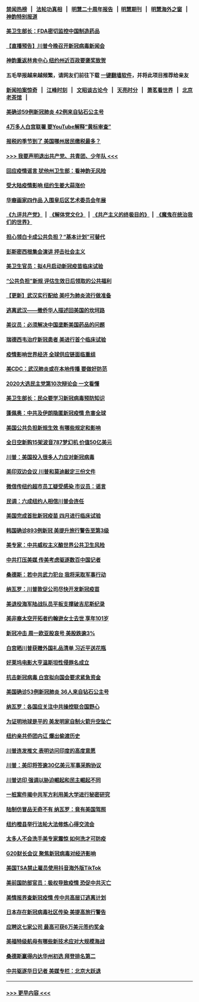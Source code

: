 #### [禁闻热榜](热点新闻.md?=0)  &nbsp;&nbsp;|&nbsp;&nbsp; [法轮功真相](https://github.com/gfw-breaker/truth/blob/master/README.md?=0) &nbsp;&nbsp;|&nbsp;&nbsp; [明慧二十周年报告](https://github.com/gfw-breaker/mh-reports/blob/master/README.md?=0) &nbsp;&nbsp;|&nbsp;&nbsp;[明慧期刊](https://github.com/gfw-breaker/mh-qikan) &nbsp;&nbsp;|&nbsp;&nbsp; [明慧海外之窗](https://github.com/gfw-breaker/mh-news/blob/master/README.md?=0) &nbsp;&nbsp;|&nbsp;&nbsp; [神韵特别报道](https://github.com/gfw-breaker/mh-news/blob/master/shenyun.md?=0)
#### [美卫生部长：FDA密切监控中国制造药品](../pages/nsc412/n11898231.md?t=02270431) 
#### [【直播预告】川普今晚召开新冠病毒新闻会](../pages/nsc412/n11898088.md?t=02270431) 
#### [神韵重返林肯中心 纽约州近百政要褒奖致贺](../pages/nsc412/n11893366.md?t=02270431) 
#### 五毛举报越来越频繁，请网友们前往下载 [一键翻墙软件](https://github.com/gfw-breaker/ssr-accounts)，并将此项目推荐给亲友
#### [新闻拍案惊奇](https://github.com/gfw-breaker/banned-news/blob/master/pages/link4.md) &nbsp;&nbsp;|&nbsp;&nbsp; [江峰时刻](https://github.com/gfw-breaker/banned-news/blob/master/pages/link4.md) &nbsp;&nbsp;|&nbsp;&nbsp; [文昭谈古论今](https://github.com/gfw-breaker/banned-news/blob/master/pages/link4.md) &nbsp;&nbsp;|&nbsp;&nbsp; [天亮时分](https://github.com/gfw-breaker/banned-news/blob/master/pages/link4.md) &nbsp;&nbsp;|&nbsp;&nbsp; [萧茗看世界](https://github.com/gfw-breaker/banned-news/blob/master/pages/link4.md) &nbsp;&nbsp;|&nbsp;&nbsp; [北京老茶馆](https://github.com/gfw-breaker/banned-news/blob/master/pages/link4.md) &nbsp;&nbsp;|&nbsp;&nbsp; 
#### [美确诊59例新冠肺炎 42例来自钻石公主号](../pages/nsc412/n11898098.md?t=02270431) 
#### [4万多人白宫联署 要YouTube解释“黄标审查”](../pages/nsc412/n11897803.md?t=02270431) 
#### [报税的季节到了 美国哪州居民缴税最多？](../pages/nsc412/n11897626.md?t=02270431) 
#### [>>> 我要声明退出共产党、共青团、少年队 <<<](https://github.com/begood0513/goodnews/blob/master/quit/letter.md) 
#### [回应疫情谣言 犹他州卫生部：看神韵无风险](../pages/nsc412/n11896078.md?t=02270431) 
#### [受大陆疫情影响  纽约生姜大蒜涨价](../pages/nsc412/n11896485.md?t=02270431) 
#### [华裔画家四作品  入围皇后区艺术委员会年展](../pages/nsc412/n11896497.md?t=02270431) 
#### [《九评共产党》](https://github.com/begood0513/9ping.md/blob/master/README.md) &nbsp;|&nbsp; [《解体党文化》](../../../../jtdwh.md/blob/master/README.md)  &nbsp;|&nbsp; [《共产主义的终极目的》](../../../../gczydzjmd.md/blob/master/README.md) &nbsp;|&nbsp; [《魔鬼在统治我们的世界》](../../../../mgztzwmdsj.md/blob/master/README.md) 
#### [担心领白卡成公共负担？“基本计划”可替代](../pages/nsc412/n11896478.md?t=02270431) 
#### [彭斯密西根集会演讲 抨击社会主义](../pages/nsc412/n11896543.md?t=02270431) 
#### [美卫生官员：拟4月启动新冠疫苗临床试验](../pages/nsc412/n11896357.md?t=02270431) 
#### [“公共负担”新规  评估生效日后领取的公共福利](../pages/nsc412/n11893847.md?t=02270431) 
#### [【更新】武汉实行配给 美吁为肺炎流行做准备](../pages/nsc412/n11890652.md?t=02270431) 
#### [逃离武汉——撤侨华人描述回美国的坎坷路](../pages/nsc412/n11895897.md?t=02270431) 
#### [美议员：必须解决中国垄断美国药品的问题](../pages/nsc412/n11895991.md?t=02270431) 
#### [瑞德西韦治疗新冠患者 美进行首个临床试验](../pages/nsc412/n11895845.md?t=02270431) 
#### [疫情影响世界经济 全球供应链面临重组](../pages/nsc412/n11895634.md?t=02270431) 
#### [美CDC：武汉肺炎或在本地传播 要做好防范](../pages/nsc412/n11895597.md?t=02270431) 
#### [2020大选民主党第10次辩论会 一文看懂](../pages/nsc412/n11895486.md?t=02270431) 
#### [美卫生部长：民众要学习新冠病毒预防知识](../pages/nsc412/n11895308.md?t=02270431) 
#### [蓬佩奥：中共及伊朗隐匿新冠疫情 危害全球](../pages/nsc412/n11895492.md?t=02270431) 
#### [美国公共负担新规生效 有哪些规定和影响](../pages/nsc412/n11893866.md?t=02270431) 
#### [全日空新购15架波音787梦幻机 价值50亿美元](../pages/nsc412/n11895154.md?t=02270431) 
#### [川普：美国投入很多人力应对新冠病毒](../pages/nsc412/n11894977.md?t=02270431) 
#### [美印双边会议 川普和莫迪敲定三份文件](../pages/nsc412/n11894247.md?t=02270431) 
#### [微信传纽约超市员工疑受感染  市议员：谣言](../pages/nsc412/n11893861.md?t=02270431) 
#### [民调：六成纽约人相信川普会连任](../pages/nsc412/n11893884.md?t=02270431) 
#### [美国完成首批新冠疫苗 四月进行临床试验](../pages/nsc412/n11893526.md?t=02270431) 
#### [韩国确诊893例新冠 美提升旅行警告至第3级](../pages/nsc412/n11893662.md?t=02270431) 
#### [美专家：中共威权主义酿世界公共卫生风险](../pages/nsc412/n11893474.md?t=02270431) 
#### [中共打压美媒 传美考虑驱逐数百中国记者](../pages/nsc412/n11893178.md?t=02270431) 
#### [桑德斯：若中共武力犯台 我将采取军事行动](../pages/nsc412/n11893282.md?t=02270431) 
#### [纳瓦罗：川普敦促公司尽快开发新冠疫苗](../pages/nsc412/n11893211.md?t=02270431) 
#### [美退役海军陆战队员平板支撑破吉尼斯纪录](../pages/nsc412/n11893022.md?t=02270431) 
#### [美非裔太空开拓者约翰逊女士去世 享年101岁](../pages/nsc412/n11892917.md?t=02270431) 
#### [新冠冲击 周一欧亚股哀号 美股跌逾3%](../pages/nsc412/n11892648.md?t=02270431) 
#### [白宫晒川普获赠外国礼品清单 习近平送花瓶](../pages/nsc412/n11892985.md?t=02270431) 
#### [好莱坞电影大亨温斯坦性侵罪名成立](../pages/nsc412/n11892907.md?t=02270431) 
#### [抗击新冠病毒 白宫拟向国会要求紧急资金](../pages/nsc412/n11892943.md?t=02270431) 
#### [美国确诊53例新冠肺炎 36人来自钻石公主号](../pages/nsc412/n11892877.md?t=02270431) 
#### [纳瓦罗：各国应关注中共操控联合国野心](../pages/nsc412/n11892856.md?t=02270431) 
#### [为证明地球是平的 美发明家自制火箭升空坠亡](../pages/nsc412/n11892645.md?t=02270431) 
#### [纽约亲共侨团内讧 爆出偷渡历史](../pages/nsc412/n11891235.md?t=02270431) 
#### [川普连发推文 表明访问印度的高度意愿](../pages/nsc412/n11891927.md?t=02270431) 
#### [川普：美印将签逾30亿美元军事采购协议](../pages/nsc412/n11892494.md?t=02270431) 
#### [川普访印 强调以胁迫崛起和民主崛起不同](../pages/nsc412/n11891855.md?t=02270431) 
#### [一桩案件揭中共军方利用美大学进行秘密研究](../pages/nsc412/n11891206.md?t=02270431) 
#### [陆制仿冒品无奇不有 纳瓦罗：竟有美国驾照](../pages/nsc412/n11890953.md?t=02270431) 
#### [纽约橙县举行法轮大法修炼心得交流会](../pages/nsc412/n11890760.md?t=02270431) 
#### [太多人不会洗手美专家震惊 如何洗才可防疫](../pages/nsc412/n11875866.md?t=02270431) 
#### [G20财长会议 聚焦新冠病毒对经济影响](../pages/nsc412/n11890400.md?t=02270431) 
#### [美国TSA禁止雇员使用抖音海外版TikTok](../pages/nsc412/n11890500.md?t=02270431) 
#### [美前国防部官员：极权导致疫情 恐促中共灭亡](../pages/nsc412/n11889092.md?t=02270431) 
#### [美情报界查新冠疫情 传中共高层订逃离计划](../pages/nsc412/n11888161.md?t=02270431) 
#### [日本存在新冠病毒社区传染 美提高旅行警告](../pages/nsc412/n11889917.md?t=02270431) 
#### [应聘这七家公司 最高可获6万美元签约奖金](../pages/nsc412/n11879446.md?t=02270431) 
#### [美福特级航母有哪些新技术应对大规模海战](../pages/nsc412/n11882087.md?t=02270431) 
#### [桑德斯赢得内达华州初选 拜登排名第二](../pages/nsc412/n11888760.md?t=02270431) 
#### [中共驱逐华日记者 美媒专栏：北京大跃退](../pages/nsc412/n11888453.md?t=02270431) 

----
#### [ >>> 更早内容 <<< ](../indexes/nsc412-earlier.md)
